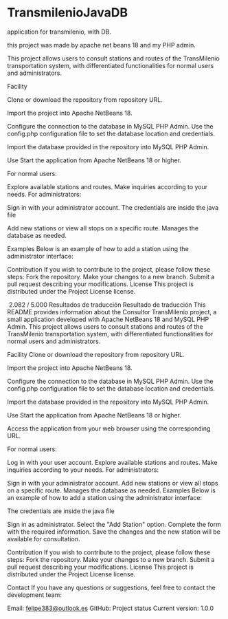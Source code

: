 # TransmilenioJavaDB
application for transmilenio, with DB. 

this project was made by apache net beans 18 and my PHP admin.

This project allows users to consult stations and routes of the TransMilenio transportation system, with differentiated functionalities for normal users and administrators.


Facility

Clone or download the repository from repository URL.

Import the project into Apache NetBeans 18.

Configure the connection to the database in MySQL PHP Admin. Use the config.php configuration file to set the database location and credentials.

Import the database provided in the repository into MySQL PHP Admin.


Use
Start the application from Apache NetBeans 18 or higher. 

For normal users:

Explore available stations and routes.
Make inquiries according to your needs.
For administrators:

Sign in with your administrator account.
The credentials are inside the java file

Add new stations or view all stops on a specific route.
Manages the database as needed.

Examples
Below is an example of how to add a station using the administrator interface:

Contribution
If you wish to contribute to the project, please follow these steps:
Fork the repository.
Make your changes to a new branch.
Submit a pull request describing your modifications.
License
This project is distributed under the Project License license.


​
2.082 / 5.000
Resultados de traducción
Resultado de traducción
This README provides information about the Consultor TransMilenio project, a small application developed with Apache NetBeans 18 and MySQL PHP Admin. This project allows users to consult stations and routes of the TransMilenio transportation system, with differentiated functionalities for normal users and administrators.

Facility
Clone or download the repository from repository URL.

Import the project into Apache NetBeans 18.

Configure the connection to the database in MySQL PHP Admin. Use the config.php configuration file to set the database location and credentials.

Import the database provided in the repository into MySQL PHP Admin.

Use
Start the application from Apache NetBeans 18 or higher.

Access the application from your web browser using the corresponding URL.

For normal users:

Log in with your user account.
Explore available stations and routes.
Make inquiries according to your needs.
For administrators:

Sign in with your administrator account.
Add new stations or view all stops on a specific route.
Manages the database as needed.
Examples
Below is an example of how to add a station using the administrator interface:


The credentials are inside the java file

Sign in as administrator.
Select the "Add Station" option.
Complete the form with the required information.
Save the changes and the new station will be available for consultation.

Contribution
If you wish to contribute to the project, please follow these steps:
Fork the repository.
Make your changes to a new branch.
Submit a pull request describing your modifications.
License
This project is distributed under the Project License license.

Contact
If you have any questions or suggestions, feel free to contact the development team:

Email: felipe383@outlook.es
GitHub: 
Project status
Current version: 1.0.0


